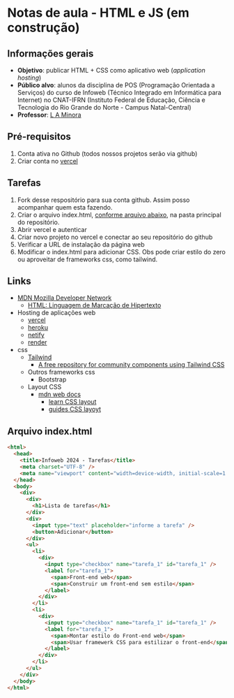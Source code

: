 # Notas de aula - HTML e JS (em construção)

## Informações gerais
- **Objetivo**: publicar HTML + CSS como aplicativo web (_application hosting_)
- **Público alvo**: alunos da disciplina de POS (Programação Orientada a Serviços) do curso de Infoweb (Técnico Integrado em Informática para Internet) no CNAT-IFRN (Instituto Federal de Educação, Ciência e Tecnologia do Rio Grande do Norte - Campus Natal-Central)
- **Professor**: [L A Minora](https://github.com/leonardo-minora/)

## Pré-requisitos
1. Conta ativa no Github (todos nossos projetos serão via github)
2. Criar conta no [vercel](vercel.com)

## Tarefas
1. Fork desse respositório para sua conta github. Assim posso acompanhar quem esta fazendo.
2. Criar o arquivo index.html, [conforme arquivo abaixo](https://github.com/infoweb-pos/2024-vercel/blob/main/README.md#arquivo-indexhtml), na pasta principal do repositório.
3. Abrir vercel e autenticar
4. Criar novo projeto no vercel e conectar ao seu repositório do github
5. Verificar a URL de instalação da página web
6. Modificar o index.html para adicionar CSS. Obs pode criar estilo do zero ou aproveitar de frameworks css, como tailwind.

## Links
- [MDN Mozilla Developer Network](https://developer.mozilla.org/pt-BR/)
  - [HTML: Linguagem de Marcação de Hipertexto](https://developer.mozilla.org/pt-BR/docs/Web/HTML)
- Hosting de aplicações web
  - [vercel](https://vercel.com/)
  - [heroku](https://www.heroku.com/)
  - [netify](https://www.netlify.com/)
  - [render](https://render.com/)
- css
  - [Tailwind](https://tailwindcss.com/)
    - [A free repository for community components using Tailwind CSS](https://tailwindcomponents.com/)
  - Outros frameworks css
    - Bootstrap
  - Layout CSS
    - [mdn web docs](https://developer.mozilla.org/pt-BR/)
      - [learn CSS layout](https://developer.mozilla.org/pt-BR/docs/Learn/CSS/CSS_layout)
      - [guides CSS layoyt](https://developer.mozilla.org/en-US/docs/Web/Guide/CSS/CSS_Layout)

## Arquivo index.html

```html
<html>
  <head>
    <title>Infoweb 2024 - Tarefas</title>
    <meta charset="UTF-8" />
    <meta name="viewport" content="width=device-width, initial-scale=1.0" />
  </head>
  <body>
    <div>
      <div>
        <h1>Lista de tarefas</h1>
      </div>
      <div>
        <input type="text" placeholder="informe a tarefa" />
        <button>Adicionar</button>
      </div>
      <ul>
        <li>
          <div>
            <input type="checkbox" name="tarefa_1" id="tarefa_1" />
            <label for="tarefa_1">
              <span>Front-end web</span>
              <span>Construir um front-end sem estilo</span>
            </label>
          </div>
        </li>
        <li>
          <div>
            <input type="checkbox" name="tarefa_1" id="tarefa_1" />
            <label for="tarefa_1">
              <span>Montar estilo do Front-end web</span>
              <span>Usar framewerk CSS para estilizar o front-end</span>
            </label>
          </div>
        </li>
      </ul>
    </div>
  </body>
</html>

```
